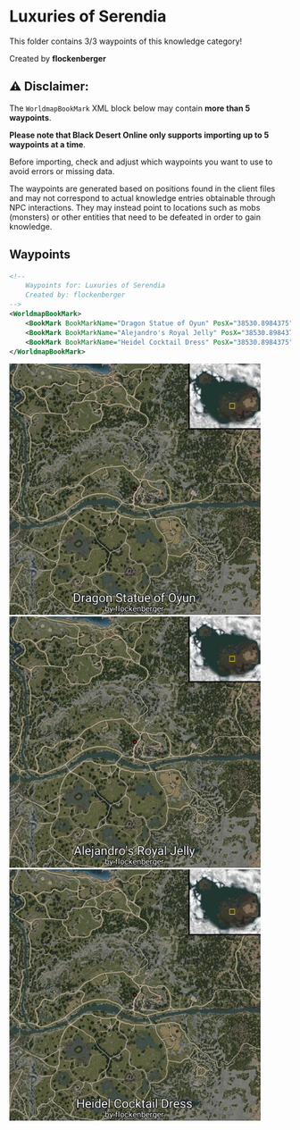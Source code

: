 # Luxuries of Serendia

This folder contains 3/3 waypoints of this knowledge category!


Created by **flockenberger**

## ⚠️ Disclaimer:
The `WorldmapBookMark` XML block below may contain **more than 5 waypoints**.

**Please note that Black Desert Online only supports importing up to 5 waypoints at a time**.

Before importing, check and adjust which waypoints you want to use to avoid errors or missing data.

The waypoints are generated based on positions found in the client files and may not correspond to actual knowledge entries obtainable through NPC interactions.
They may instead point to locations such as mobs (monsters) or other entities that need to be defeated in order to gain knowledge.

## Waypoints
```xml
<!--
    Waypoints for: Luxuries of Serendia
    Created by: flockenberger
-->
<WorldmapBookMark>
    <BookMark BookMarkName="Dragon Statue of Oyun" PosX="38530.8984375" PosY="-995.7860107421875" PosZ="-29238.19921875" />
    <BookMark BookMarkName="Alejandro's Royal Jelly" PosX="38530.8984375" PosY="-995.7860107421875" PosZ="-29238.19921875" />
    <BookMark BookMarkName="Heidel Cocktail Dress" PosX="38530.8984375" PosY="-995.7860107421875" PosZ="-29238.19921875" />
</WorldmapBookMark>
```

<img src="./Luxuries of Serendia_Dragon Statue of Oyun_Preview.webp" width="450"/> <img src="./Luxuries of Serendia_Alejandro's Royal Jelly_Preview.webp" width="450"/> <img src="./Luxuries of Serendia_Heidel Cocktail Dress_Preview.webp" width="450"/> 